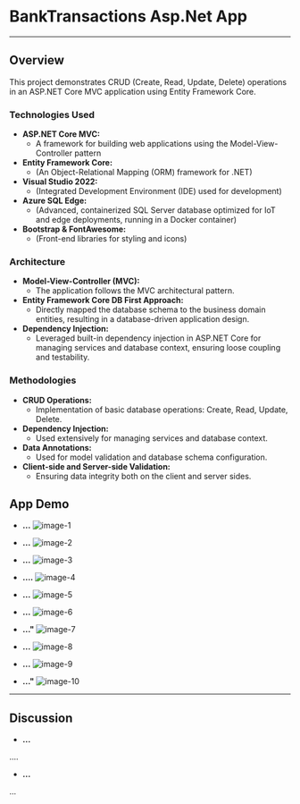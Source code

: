 # BankTransactions Asp.Net App

---
## Overview

This project demonstrates CRUD (Create, Read, Update, Delete) operations in an ASP.NET Core MVC application using Entity Framework Core.

### Technologies Used

* **ASP.NET Core MVC:** 
    * A framework for building web applications using the Model-View-Controller pattern
* **Entity Framework Core:** 
    * (An Object-Relational Mapping (ORM) framework for .NET)
* **Visual Studio 2022:** 
    * (Integrated Development Environment (IDE) used for development)
* **Azure SQL Edge:** 
    * (Advanced, containerized SQL Server database optimized for IoT and edge deployments, running in a Docker container)
* **Bootstrap & FontAwesome:** 
    * (Front-end libraries for styling and icons)


### Architecture

* **Model-View-Controller (MVC):** 
    * The application follows the MVC architectural pattern.
* **Entity Framework Core DB First Approach:** 
    * Directly mapped the database schema to the business domain entities, resulting in a database-driven application design.
* **Dependency Injection:** 
    * Leveraged built-in dependency injection in ASP.NET Core for managing services and database context, ensuring loose coupling and testability.


### Methodologies

* **CRUD Operations:** 
    * Implementation of basic database operations: Create, Read, Update, Delete.
* **Dependency Injection:** 
    * Used extensively for managing services and database context.
* **Data Annotations:** 
    * Used for model validation and database schema configuration.
* **Client-side and Server-side Validation:** 
    * Ensuring data integrity both on the client and server sides.

## App Demo

* **...** 
![image-1](./images/SS1.png)

* **...** 
![image-2](./images/SS2.png)

* **...**
![image-3](./images/SS3.png)

* **....**
![image-4](./images/SS4.png)

* **...**
![image-5](./images/SS5.png)

* **...**
![image-6](./images/SS6.png)

* **..."**
![image-7](./images/SS7.png)

* **...**
![image-8](./images/SS8.png)

* **...**
![image-9](./images/SS9.png)

* **..."**
![image-10](./images/SS10.png)




---
## Discussion

* **...**

....

* **...**

...
